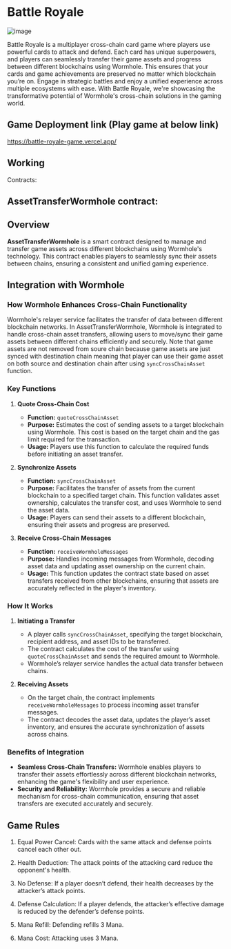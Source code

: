 # Battle Royale

![image](https://github.com/user-attachments/assets/52c1dd0e-e728-4a76-ab58-899a56a71980)


Battle Royale is a multiplayer cross-chain card game where players use powerful cards to attack and defend. Each card has unique superpowers, and players can seamlessly transfer their game assets and progress between different blockchains using Wormhole. This ensures that your cards and game achievements are preserved no matter which blockchain you’re on. Engage in strategic battles and enjoy a unified experience across multiple ecosystems with ease. With Battle Royale, we're showcasing the transformative potential of Wormhole's cross-chain solutions in the gaming world.


## Game Deployment link (Play game at below link)
https://battle-royale-game.vercel.app/

## Working

Contracts:

## AssetTransferWormhole contract:
## Overview

**AssetTransferWormhole** is a smart contract designed to manage and transfer game assets across different blockchains using Wormhole's technology. This contract enables players to seamlessly sync their assets between chains, ensuring a consistent and unified gaming experience.

## Integration with Wormhole

### How Wormhole Enhances Cross-Chain Functionality

Wormhole's relayer service facilitates the transfer of data between different blockchain networks. In AssetTransferWormhole, Wormhole is integrated to handle cross-chain asset transfers, allowing users to move/sync their game assets between different chains efficiently and securely. Note that game assets are not removed from soure chain because game assets are just synced with destination chain meaning that player can use their game asset on both source and destination chain after using `syncCrossChainAsset` function.

### Key Functions

1. **Quote Cross-Chain Cost**
   - **Function:** `quoteCrossChainAsset`
   - **Purpose:** Estimates the cost of sending assets to a target blockchain using Wormhole. This cost is based on the target chain and the gas limit required for the transaction.
   - **Usage:** Players use this function to calculate the required funds before initiating an asset transfer.

2. **Synchronize Assets**
   - **Function:** `syncCrossChainAsset`
   - **Purpose:** Facilitates the transfer of assets from the current blockchain to a specified target chain. This function validates asset ownership, calculates the transfer cost, and uses Wormhole to send the asset data.
   - **Usage:** Players can send their assets to a different blockchain, ensuring their assets and progress are preserved.

3. **Receive Cross-Chain Messages**
   - **Function:** `receiveWormholeMessages`
   - **Purpose:** Handles incoming messages from Wormhole, decoding asset data and updating asset ownership on the current chain.
   - **Usage:** This function updates the contract state based on asset transfers received from other blockchains, ensuring that assets are accurately reflected in the player's inventory.

### How It Works

1. **Initiating a Transfer**
   - A player calls `syncCrossChainAsset`, specifying the target blockchain, recipient address, and asset IDs to be transferred.
   - The contract calculates the cost of the transfer using `quoteCrossChainAsset` and sends the required amount to Wormhole.
   - Wormhole’s relayer service handles the actual data transfer between chains.

2. **Receiving Assets**
   - On the target chain, the contract implements `receiveWormholeMessages` to process incoming asset transfer messages.
   - The contract decodes the asset data, updates the player’s asset inventory, and ensures the accurate synchronization of assets across chains.

### Benefits of Integration

- **Seamless Cross-Chain Transfers:** Wormhole enables players to transfer their assets effortlessly across different blockchain networks, enhancing the game's flexibility and user experience.
- **Security and Reliability:** Wormhole provides a secure and reliable mechanism for cross-chain communication, ensuring that asset transfers are executed accurately and securely.


## Game Rules

1. Equal Power Cancel: Cards with the same attack and defense points cancel each other out.

2. Health Deduction: The attack points of the attacking card reduce the opponent's health.

3. No Defense: If a player doesn’t defend, their health decreases by the attacker’s attack points.

4. Defense Calculation: If a player defends, the attacker’s effective damage is reduced by the defender’s defense points.

5. Mana Refill: Defending refills 3 Mana.

6. Mana Cost: Attacking uses 3 Mana.

